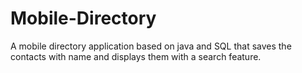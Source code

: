 # Mobile-Directory
A mobile directory application based on java and SQL that saves the contacts with name and displays them with a search feature.
